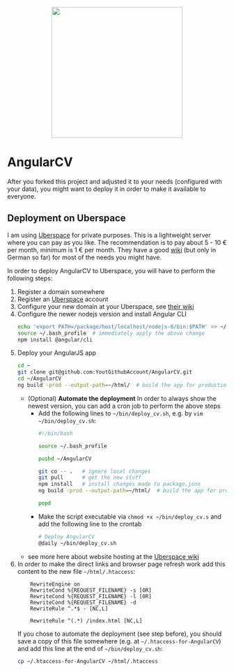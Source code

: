 <p align="center">
  <img src="https://raw.githubusercontent.com/StegSchreck/AngularCV/master/src/assets/img/AngularCV.png" width="300px">
</p>

# AngularCV
After you forked this project and adjusted it to your needs (configured with your data), you might want to deploy it in order to make it available to everyone.

## Deployment on Uberspace
I am using [Uberspace](https://uberspace.de/) for private purposes. This is a lightweight server where you can pay as you like. The recommendation is to pay about 5 - 10 € per month, minimum is 1 € per month. They have a good [wiki](https://wiki.uberspace.de/start) (but only in German so far) for most of the needs you might have.

In order to deploy AngularCV to Uberspace, you will have to perform the following steps:
1.  Register a domain somewhere
2.  Register an [Uberspace](https://uberspace.de/) account
3.  Configure your new domain at your Uberspace, see [their wiki](https://wiki.uberspace.de/domain:verwalten)
4.  Configure the newer nodejs version and install Angular CLI
    ```sh
    echo 'export PATH=/package/host/localhost/nodejs-8/bin:$PATH' >> ~/.bash_profile  # use the newer nodejs version, as this is not the default
    source ~/.bash_profile  # immediately apply the above change
    npm install @angular/cli
    ```
5.  Deploy your AngularJS app
    ```sh
    cd ~
    git clone git@github.com:YoutGithubAccount/AngularCV.git
    cd ~/AngularCV
    ng build -prod --output-path=~/html/  # build the app for production environment and copy the result to the web root directory
    ```
    * (Optional) **Automate the deployment**
      In order to always show the newest version, you can add a cron job to perform the above steps
      * Add the following lines to `~/bin/deploy_cv.sh`, e.g. by `vim ~/bin/deploy_cv.sh`:
        ```sh
        #!/bin/bash
        
        source ~/.bash_profile
  
        pushd ~/AngularCV
        
        git co -- .   # ignore local changes
        git pull      # get the new stuff
        npm install   # install changes made to package.json
        ng build -prod --output-path=~/html/  # build the app for production environment and copy the result to the web root directory
        
        popd
        ```
      * Make the script executable via `chmod +x ~/bin/deploy_cv.s` and add the following line to the crontab
        ```sh
        # Deploy AngularCV
        @daily ~/bin/deploy_cv.sh
        ``` 
    * see more here about website hosting at the [Uberspace wiki](https://wiki.uberspace.de/start:web)
6.  In order to make the direct links and browser page refresh work add this content to the new file `~/html/.htaccess`:
    ```
        RewriteEngine on
        RewriteCond %{REQUEST_FILENAME} -s [OR]
        RewriteCond %{REQUEST_FILENAME} -l [OR]
        RewriteCond %{REQUEST_FILENAME} -d
        RewriteRule ^.*$ - [NC,L]
    
        RewriteRule ^(.*) /index.html [NC,L]
    ```
    If you chose to automate the deployment (see step before), you should save a copy of this file somewhere (e.g. at `~/.htaccess-for-AngularCV`) and add this line at the end of `~/bin/deploy_cv.sh`:
    ```sh
    cp ~/.htaccess-for-AngularCV ~/html/.htaccess
    ```
